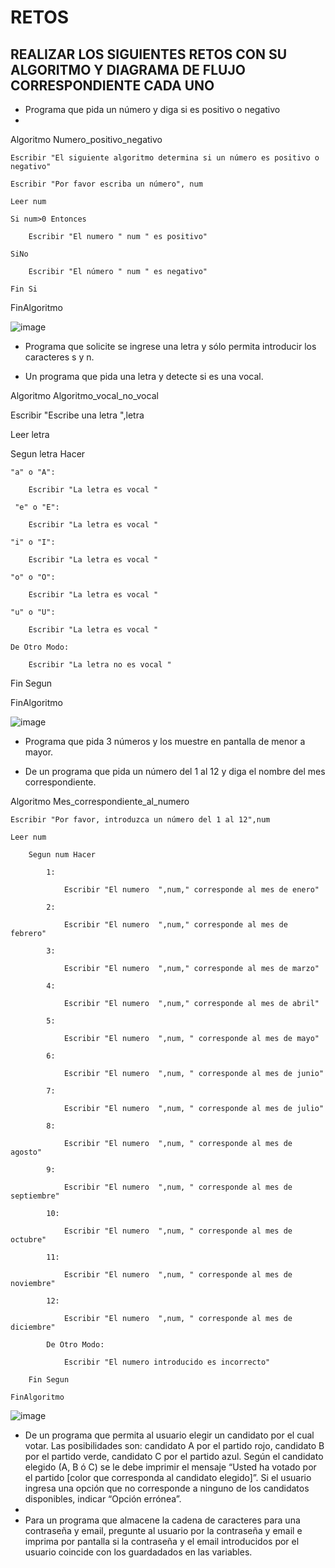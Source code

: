# RETOS
## REALIZAR LOS SIGUIENTES RETOS CON SU ALGORITMO Y DIAGRAMA DE FLUJO CORRESPONDIENTE CADA UNO 

* Programa que pida un número y diga si es positivo o negativo
* 
Algoritmo Numero_positivo_negativo

	Escribir "El siguiente algoritmo determina si un número es positivo o negativo"
  
	Escribir "Por favor escriba un número", num
  
	Leer num
  
	Si num>0 Entonces
  
		Escribir "El numero " num " es positivo"
    
	SiNo
  
		Escribir "El número " num " es negativo"
    
	Fin Si
  
FinAlgoritmo

![image](https://user-images.githubusercontent.com/102439544/161349824-5959bfe6-cef9-45bc-9ecc-1e6832f9bed4.png)


* Programa que solicite se ingrese una letra y sólo permita introducir los caracteres s y n.


* Un programa que pida una letra y detecte si es una vocal. 

Algoritmo Algoritmo_vocal_no_vocal

Escribir "Escribe una letra ",letra

Leer letra

Segun letra Hacer

	"a" o "A":

		Escribir "La letra es vocal "
  
	 "e" o "E":
 
		Escribir "La letra es vocal "
  
	"i" o "I":

		Escribir "La letra es vocal "
  
	"o" o "O":

		Escribir "La letra es vocal "
  
	"u" o "U":

		Escribir "La letra es vocal "
		
	De Otro Modo:

		Escribir "La letra no es vocal "
  
Fin Segun

FinAlgoritmo

![image](https://user-images.githubusercontent.com/102439544/161350201-bda3ecd9-0ba4-432d-8b2e-da8ab63144a7.png)


* Programa que pida 3 números y los muestre en pantalla de menor a mayor.  


* De un programa que pida un número del 1 al 12 y diga el nombre del mes correspondiente.

Algoritmo Mes_correspondiente_al_numero

	Escribir "Por favor, introduzca un número del 1 al 12",num
  
	Leer num
  
		Segun num Hacer
    
			1:
      
				Escribir "El numero  ",num," corresponde al mes de enero"
        
			2:
      
				Escribir "El numero  ",num," corresponde al mes de febrero"
        
			3:
      
				Escribir "El numero  ",num," corresponde al mes de marzo"
        
			4:
      
				Escribir "El numero  ",num," corresponde al mes de abril"
        
			5:
      
				Escribir "El numero  ",num, " corresponde al mes de mayo"
        
			6:
      
				Escribir "El numero  ",num, " corresponde al mes de junio"
        
			7:
      
				Escribir "El numero  ",num, " corresponde al mes de julio"
        
			8:
      
				Escribir "El numero  ",num, " corresponde al mes de agosto"
        
			9: 
      
				Escribir "El numero  ",num, " corresponde al mes de septiembre"
        
			10:
      
				Escribir "El numero  ",num, " corresponde al mes de octubre"
        
			11:
      
				Escribir "El numero  ",num, " corresponde al mes de noviembre"
        
			12: 
      
				Escribir "El numero  ",num, " corresponde al mes de diciembre"
        
			De Otro Modo:
      
				Escribir "El numero introducido es incorrecto"
        
		Fin Segun
    
	FinAlgoritmo
  
  ![image](https://user-images.githubusercontent.com/102439544/161353407-2dec21c1-f35a-4b37-b93a-efe63afcec44.png)


  
* De un programa que permita al usuario elegir un candidato por el cual votar. Las posibilidades son: candidato A por el partido rojo, candidato B por el partido verde, candidato C por el partido azul. Según el candidato elegido (A, B ó C) se le debe imprimir el mensaje “Usted ha votado por el partido [color que corresponda al candidato elegido]”. Si el usuario ingresa una opción que no corresponde a ninguno de los candidatos disponibles, indicar “Opción errónea”.
* 
* Para un programa que almacene la cadena de caracteres para una contraseña y email, pregunte al usuario por la contraseña y email e imprima por pantalla si la contraseña y el email introducidos por el usuario coincide con los guardadados en las variables.
